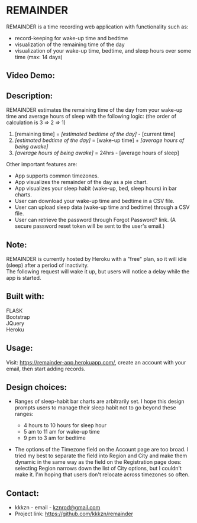 # REMAINDER
REMAINDER is a time recording web application with functionality such as:

- record-keeping for wake-up time and bedtime
- visualization of the remaining time of the day
- visualization of your wake-up time, bedtime, and sleep hours over some time (max: 14 days)

## Video Demo:  <URL HERE>

## Description: 
  REMAINDER estimates the remaining time of the day from your wake-up time and average hours of sleep with the following logic:
  (the order of calculation is 3 => 2 => 1)  
  1. [remaining time] = *[estimated bedtime of the day]* - [current time]   
  2. *[estimated bedtime of the day]* = [wake-up time] + *[average hours of being awake]*    
  3. *[average hours of being awake]* = 24hrs - [average hours of sleep]  
  
  Other important features are:
  - App supports common timezones.
  - App visualizes the remainder of the day as a pie chart.
  - App visualizes your sleep habit (wake-up, bed, sleep hours) in bar charts.
  - User can download your wake-up time and bedtime in a CSV file.
  - User can upload sleep data (wake-up time and bedtime) through a CSV file.
  - User can retrieve the password through Forgot Password? link. (A secure password reset token will be sent to the user's email.)
  
## Note:  
  REMAINDER is currently hosted by Heroku with a "free" plan, so it will idle (sleep) after a period of inactivity.  
  The following request will wake it up, but users will notice a delay while the app is started.
    
## Built with: 
  FLASK   
  Bootstrap  
  JQuery  
  Heroku  

## Usage:
  Visit: https://remainder-app.herokuapp.com/, create an account with your email, then start adding records.

## Design choices:
  - Ranges of sleep-habit bar charts are arbitrarily set. I hope this design prompts users to manage their sleep habit not to go beyond these ranges:
    - 4 hours to 10 hours for sleep hour
    - 5 am to 11 am for wake-up time
    - 9 pm to 3 am for bedtime  
  
  - The options of the Timezone field on the Account page are too broad. I tried my best to separate the field into Region and City and make them dynamic in the same way as the field on the Registration page does: selecting Region narrows down the list of City options, but I couldn't make it. I'm hoping that users don't relocate across timezones so often.
  
## Contact:
  - kkkzn - email - kznrod@gmail.com 
  - Project link: https://github.com/kkkzn/remainder
